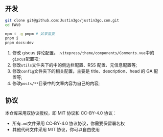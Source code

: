 ## 开发

```bash
git clone git@github.com:Justin3go/justin3go.com.git
cd FAV0

npm i -g pnpm # 如果需要
pnpm i
pnpm docs:dev
```
1. 修改 giscus 评论配置，`.vitepress/theme/components/Comments.vue`中的`giscus`配置项;
2. 修改`utils`文件夹下的中的侧边栏配置、RSS 配置、元信息配置等;
3. 修改`config`文件夹下的相关配置，主要是 title、description、head 的 GA 配置等;
4. 修改`posts/**`目录中的文章内容为自己的内容;

## 协议

本仓库采用双协议授权，即 MIT 协议和 CC-BY-4.0 协议：

- 所有`.md`文件采用 CC-BY-4.0 协议协议，你需要保留署名权
- 其他代码文件采用 MIT 协议，你可以自由使用
